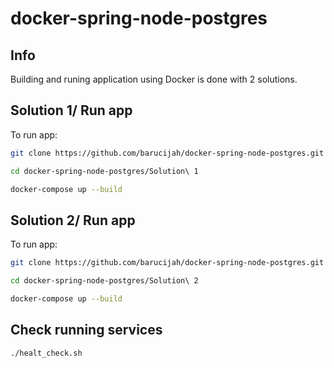 # docker-spring-node-postgres

## Info
Building and runing application using Docker is done with 2 solutions.

## Solution 1/ Run app
To run app:
```bash
git clone https://github.com/barucijah/docker-spring-node-postgres.git
```
```bash
cd docker-spring-node-postgres/Solution\ 1
```
```bash
docker-compose up --build
```

## Solution 2/ Run app
To run app:
```bash
git clone https://github.com/barucijah/docker-spring-node-postgres.git
```
```bash
cd docker-spring-node-postgres/Solution\ 2
```
```bash
docker-compose up --build
```

## Check running services
```bash
./healt_check.sh
```
